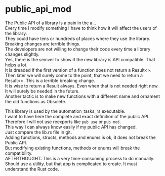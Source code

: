 # public_api_mod

The Public API of a library is a pain in the a...  
Every time I modify something I have to think how it will affect the users of the library.  
They could have tens or hundreds of places where they use the library. Breaking changes are terrible things.  
The developers are not willing to change their code every time a library changes slightly.  
Yes, there is the semver to show if the new library is API compatible. That helps a lot.  
It is dreaded if the first version of a function does not return a Result<>.  
Then later we will surely come to the point, that we need to return a Result<>. This is a terrible breaking change.  
It is wise to return a Result always. Even when that is not needed right now. It will surely be needed in the future.  
Another tactic is to make new functions with a different name and ornament the old functions as Obsolete.

This library is used by the automation_tasks_rs executable.  
I want to have here the complete and exact definition of the public API.  
Therefore I will not use reexports like `pub use` or `pub mod`.  
This way I can always know easily if my public API has changed.  
Just compare the lib.rs file in git.  
Adding functions, structs, methods and enums is ok, it does not break the Public API.  
But modifying existing functions, methods or enums will break the compatibility.  
AFTERTHOUGHT: This is a very time-consuming process to do manually.  
Should use a utility, but that app is complicated to create. It must understand the Rust code.